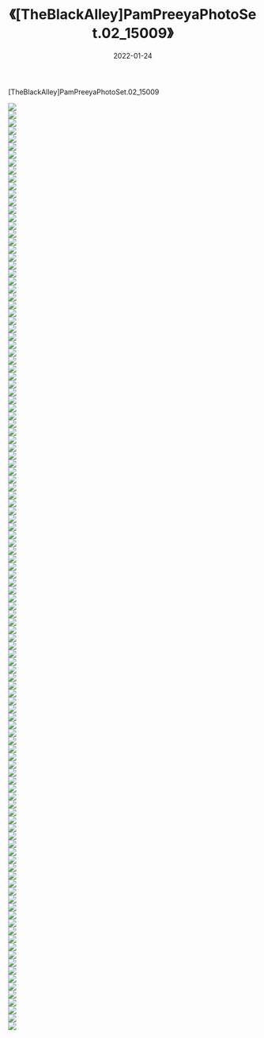 ﻿---
layout: post
title:  《[TheBlackAlley]PamPreeyaPhotoSet.02_15009》
date:   2022-01-24
img: http://imgx.orgx.ga/漏D/2022/[TheBlackAlley]PamPreeyaPhotoSet.02_15009/000.jpg
categories: [美女, 清纯, 唯美]
---

[TheBlackAlley]PamPreeyaPhotoSet.02_15009

  ![](http://imgx.orgx.ga/漏D/2022/[TheBlackAlley]PamPreeyaPhotoSet.02_15009/001.jpg) <br> ![](http://imgx.orgx.ga/漏D/2022/[TheBlackAlley]PamPreeyaPhotoSet.02_15009/002.jpg) <br> ![](http://imgx.orgx.ga/漏D/2022/[TheBlackAlley]PamPreeyaPhotoSet.02_15009/003.jpg) <br> ![](http://imgx.orgx.ga/漏D/2022/[TheBlackAlley]PamPreeyaPhotoSet.02_15009/004.jpg) <br> ![](http://imgx.orgx.ga/漏D/2022/[TheBlackAlley]PamPreeyaPhotoSet.02_15009/005.jpg) <br> ![](http://imgx.orgx.ga/漏D/2022/[TheBlackAlley]PamPreeyaPhotoSet.02_15009/006.jpg) <br> ![](http://imgx.orgx.ga/漏D/2022/[TheBlackAlley]PamPreeyaPhotoSet.02_15009/007.jpg) <br> ![](http://imgx.orgx.ga/漏D/2022/[TheBlackAlley]PamPreeyaPhotoSet.02_15009/008.jpg) <br> ![](http://imgx.orgx.ga/漏D/2022/[TheBlackAlley]PamPreeyaPhotoSet.02_15009/009.jpg) <br> ![](http://imgx.orgx.ga/漏D/2022/[TheBlackAlley]PamPreeyaPhotoSet.02_15009/010.jpg) <br> ![](http://imgx.orgx.ga/漏D/2022/[TheBlackAlley]PamPreeyaPhotoSet.02_15009/011.jpg) <br> ![](http://imgx.orgx.ga/漏D/2022/[TheBlackAlley]PamPreeyaPhotoSet.02_15009/012.jpg) <br> ![](http://imgx.orgx.ga/漏D/2022/[TheBlackAlley]PamPreeyaPhotoSet.02_15009/013.jpg) <br> ![](http://imgx.orgx.ga/漏D/2022/[TheBlackAlley]PamPreeyaPhotoSet.02_15009/014.jpg) <br> ![](http://imgx.orgx.ga/漏D/2022/[TheBlackAlley]PamPreeyaPhotoSet.02_15009/015.jpg) <br> ![](http://imgx.orgx.ga/漏D/2022/[TheBlackAlley]PamPreeyaPhotoSet.02_15009/016.jpg) <br> ![](http://imgx.orgx.ga/漏D/2022/[TheBlackAlley]PamPreeyaPhotoSet.02_15009/017.jpg) <br> ![](http://imgx.orgx.ga/漏D/2022/[TheBlackAlley]PamPreeyaPhotoSet.02_15009/018.jpg) <br> ![](http://imgx.orgx.ga/漏D/2022/[TheBlackAlley]PamPreeyaPhotoSet.02_15009/019.jpg) <br> ![](http://imgx.orgx.ga/漏D/2022/[TheBlackAlley]PamPreeyaPhotoSet.02_15009/020.jpg) <br> ![](http://imgx.orgx.ga/漏D/2022/[TheBlackAlley]PamPreeyaPhotoSet.02_15009/021.jpg) <br> ![](http://imgx.orgx.ga/漏D/2022/[TheBlackAlley]PamPreeyaPhotoSet.02_15009/022.jpg) <br> ![](http://imgx.orgx.ga/漏D/2022/[TheBlackAlley]PamPreeyaPhotoSet.02_15009/023.jpg) <br> ![](http://imgx.orgx.ga/漏D/2022/[TheBlackAlley]PamPreeyaPhotoSet.02_15009/024.jpg) <br> ![](http://imgx.orgx.ga/漏D/2022/[TheBlackAlley]PamPreeyaPhotoSet.02_15009/025.jpg) <br> ![](http://imgx.orgx.ga/漏D/2022/[TheBlackAlley]PamPreeyaPhotoSet.02_15009/026.jpg) <br> ![](http://imgx.orgx.ga/漏D/2022/[TheBlackAlley]PamPreeyaPhotoSet.02_15009/027.jpg) <br> ![](http://imgx.orgx.ga/漏D/2022/[TheBlackAlley]PamPreeyaPhotoSet.02_15009/028.jpg) <br> ![](http://imgx.orgx.ga/漏D/2022/[TheBlackAlley]PamPreeyaPhotoSet.02_15009/029.jpg) <br> ![](http://imgx.orgx.ga/漏D/2022/[TheBlackAlley]PamPreeyaPhotoSet.02_15009/030.jpg) <br> ![](http://imgx.orgx.ga/漏D/2022/[TheBlackAlley]PamPreeyaPhotoSet.02_15009/031.jpg) <br> ![](http://imgx.orgx.ga/漏D/2022/[TheBlackAlley]PamPreeyaPhotoSet.02_15009/032.jpg) <br> ![](http://imgx.orgx.ga/漏D/2022/[TheBlackAlley]PamPreeyaPhotoSet.02_15009/033.jpg) <br> ![](http://imgx.orgx.ga/漏D/2022/[TheBlackAlley]PamPreeyaPhotoSet.02_15009/034.jpg) <br> ![](http://imgx.orgx.ga/漏D/2022/[TheBlackAlley]PamPreeyaPhotoSet.02_15009/035.jpg) <br> ![](http://imgx.orgx.ga/漏D/2022/[TheBlackAlley]PamPreeyaPhotoSet.02_15009/036.jpg) <br> ![](http://imgx.orgx.ga/漏D/2022/[TheBlackAlley]PamPreeyaPhotoSet.02_15009/037.jpg) <br> ![](http://imgx.orgx.ga/漏D/2022/[TheBlackAlley]PamPreeyaPhotoSet.02_15009/038.jpg) <br> ![](http://imgx.orgx.ga/漏D/2022/[TheBlackAlley]PamPreeyaPhotoSet.02_15009/039.jpg) <br> ![](http://imgx.orgx.ga/漏D/2022/[TheBlackAlley]PamPreeyaPhotoSet.02_15009/040.jpg) <br> ![](http://imgx.orgx.ga/漏D/2022/[TheBlackAlley]PamPreeyaPhotoSet.02_15009/041.jpg) <br> ![](http://imgx.orgx.ga/漏D/2022/[TheBlackAlley]PamPreeyaPhotoSet.02_15009/042.jpg) <br> ![](http://imgx.orgx.ga/漏D/2022/[TheBlackAlley]PamPreeyaPhotoSet.02_15009/043.jpg) <br> ![](http://imgx.orgx.ga/漏D/2022/[TheBlackAlley]PamPreeyaPhotoSet.02_15009/044.jpg) <br> ![](http://imgx.orgx.ga/漏D/2022/[TheBlackAlley]PamPreeyaPhotoSet.02_15009/045.jpg) <br> ![](http://imgx.orgx.ga/漏D/2022/[TheBlackAlley]PamPreeyaPhotoSet.02_15009/046.jpg) <br> ![](http://imgx.orgx.ga/漏D/2022/[TheBlackAlley]PamPreeyaPhotoSet.02_15009/047.jpg) <br> ![](http://imgx.orgx.ga/漏D/2022/[TheBlackAlley]PamPreeyaPhotoSet.02_15009/048.jpg) <br> ![](http://imgx.orgx.ga/漏D/2022/[TheBlackAlley]PamPreeyaPhotoSet.02_15009/049.jpg) <br> ![](http://imgx.orgx.ga/漏D/2022/[TheBlackAlley]PamPreeyaPhotoSet.02_15009/050.jpg) <br> ![](http://imgx.orgx.ga/漏D/2022/[TheBlackAlley]PamPreeyaPhotoSet.02_15009/051.jpg) <br> ![](http://imgx.orgx.ga/漏D/2022/[TheBlackAlley]PamPreeyaPhotoSet.02_15009/052.jpg) <br> ![](http://imgx.orgx.ga/漏D/2022/[TheBlackAlley]PamPreeyaPhotoSet.02_15009/053.jpg) <br> ![](http://imgx.orgx.ga/漏D/2022/[TheBlackAlley]PamPreeyaPhotoSet.02_15009/054.jpg) <br> ![](http://imgx.orgx.ga/漏D/2022/[TheBlackAlley]PamPreeyaPhotoSet.02_15009/055.jpg) <br> ![](http://imgx.orgx.ga/漏D/2022/[TheBlackAlley]PamPreeyaPhotoSet.02_15009/056.jpg) <br> ![](http://imgx.orgx.ga/漏D/2022/[TheBlackAlley]PamPreeyaPhotoSet.02_15009/057.jpg) <br> ![](http://imgx.orgx.ga/漏D/2022/[TheBlackAlley]PamPreeyaPhotoSet.02_15009/058.jpg) <br> ![](http://imgx.orgx.ga/漏D/2022/[TheBlackAlley]PamPreeyaPhotoSet.02_15009/059.jpg) <br> ![](http://imgx.orgx.ga/漏D/2022/[TheBlackAlley]PamPreeyaPhotoSet.02_15009/060.jpg) <br> ![](http://imgx.orgx.ga/漏D/2022/[TheBlackAlley]PamPreeyaPhotoSet.02_15009/061.jpg) <br> ![](http://imgx.orgx.ga/漏D/2022/[TheBlackAlley]PamPreeyaPhotoSet.02_15009/062.jpg) <br> ![](http://imgx.orgx.ga/漏D/2022/[TheBlackAlley]PamPreeyaPhotoSet.02_15009/063.jpg) <br> ![](http://imgx.orgx.ga/漏D/2022/[TheBlackAlley]PamPreeyaPhotoSet.02_15009/064.jpg) <br> ![](http://imgx.orgx.ga/漏D/2022/[TheBlackAlley]PamPreeyaPhotoSet.02_15009/065.jpg) <br> ![](http://imgx.orgx.ga/漏D/2022/[TheBlackAlley]PamPreeyaPhotoSet.02_15009/066.jpg) <br> ![](http://imgx.orgx.ga/漏D/2022/[TheBlackAlley]PamPreeyaPhotoSet.02_15009/067.jpg) <br> ![](http://imgx.orgx.ga/漏D/2022/[TheBlackAlley]PamPreeyaPhotoSet.02_15009/068.jpg) <br> ![](http://imgx.orgx.ga/漏D/2022/[TheBlackAlley]PamPreeyaPhotoSet.02_15009/069.jpg) <br> ![](http://imgx.orgx.ga/漏D/2022/[TheBlackAlley]PamPreeyaPhotoSet.02_15009/070.jpg) <br> ![](http://imgx.orgx.ga/漏D/2022/[TheBlackAlley]PamPreeyaPhotoSet.02_15009/071.jpg) <br> ![](http://imgx.orgx.ga/漏D/2022/[TheBlackAlley]PamPreeyaPhotoSet.02_15009/072.jpg) <br> ![](http://imgx.orgx.ga/漏D/2022/[TheBlackAlley]PamPreeyaPhotoSet.02_15009/073.jpg) <br> ![](http://imgx.orgx.ga/漏D/2022/[TheBlackAlley]PamPreeyaPhotoSet.02_15009/074.jpg) <br> ![](http://imgx.orgx.ga/漏D/2022/[TheBlackAlley]PamPreeyaPhotoSet.02_15009/075.jpg) <br> ![](http://imgx.orgx.ga/漏D/2022/[TheBlackAlley]PamPreeyaPhotoSet.02_15009/076.jpg) <br> ![](http://imgx.orgx.ga/漏D/2022/[TheBlackAlley]PamPreeyaPhotoSet.02_15009/077.jpg) <br> ![](http://imgx.orgx.ga/漏D/2022/[TheBlackAlley]PamPreeyaPhotoSet.02_15009/078.jpg) <br> ![](http://imgx.orgx.ga/漏D/2022/[TheBlackAlley]PamPreeyaPhotoSet.02_15009/079.jpg) <br> ![](http://imgx.orgx.ga/漏D/2022/[TheBlackAlley]PamPreeyaPhotoSet.02_15009/080.jpg) <br> ![](http://imgx.orgx.ga/漏D/2022/[TheBlackAlley]PamPreeyaPhotoSet.02_15009/081.jpg) <br> ![](http://imgx.orgx.ga/漏D/2022/[TheBlackAlley]PamPreeyaPhotoSet.02_15009/082.jpg) <br> ![](http://imgx.orgx.ga/漏D/2022/[TheBlackAlley]PamPreeyaPhotoSet.02_15009/083.jpg) <br> ![](http://imgx.orgx.ga/漏D/2022/[TheBlackAlley]PamPreeyaPhotoSet.02_15009/084.jpg) <br> ![](http://imgx.orgx.ga/漏D/2022/[TheBlackAlley]PamPreeyaPhotoSet.02_15009/085.jpg) <br> ![](http://imgx.orgx.ga/漏D/2022/[TheBlackAlley]PamPreeyaPhotoSet.02_15009/086.jpg) <br> ![](http://imgx.orgx.ga/漏D/2022/[TheBlackAlley]PamPreeyaPhotoSet.02_15009/087.jpg) <br> ![](http://imgx.orgx.ga/漏D/2022/[TheBlackAlley]PamPreeyaPhotoSet.02_15009/088.jpg) <br> ![](http://imgx.orgx.ga/漏D/2022/[TheBlackAlley]PamPreeyaPhotoSet.02_15009/089.jpg) <br> ![](http://imgx.orgx.ga/漏D/2022/[TheBlackAlley]PamPreeyaPhotoSet.02_15009/090.jpg) <br> ![](http://imgx.orgx.ga/漏D/2022/[TheBlackAlley]PamPreeyaPhotoSet.02_15009/091.jpg) <br> ![](http://imgx.orgx.ga/漏D/2022/[TheBlackAlley]PamPreeyaPhotoSet.02_15009/092.jpg) <br> ![](http://imgx.orgx.ga/漏D/2022/[TheBlackAlley]PamPreeyaPhotoSet.02_15009/093.jpg) <br> ![](http://imgx.orgx.ga/漏D/2022/[TheBlackAlley]PamPreeyaPhotoSet.02_15009/094.jpg) <br> ![](http://imgx.orgx.ga/漏D/2022/[TheBlackAlley]PamPreeyaPhotoSet.02_15009/095.jpg) <br> ![](http://imgx.orgx.ga/漏D/2022/[TheBlackAlley]PamPreeyaPhotoSet.02_15009/096.jpg) <br> ![](http://imgx.orgx.ga/漏D/2022/[TheBlackAlley]PamPreeyaPhotoSet.02_15009/097.jpg) <br> ![](http://imgx.orgx.ga/漏D/2022/[TheBlackAlley]PamPreeyaPhotoSet.02_15009/098.jpg) <br> ![](http://imgx.orgx.ga/漏D/2022/[TheBlackAlley]PamPreeyaPhotoSet.02_15009/099.jpg) <br> ![](http://imgx.orgx.ga/漏D/2022/[TheBlackAlley]PamPreeyaPhotoSet.02_15009/100.jpg) <br> ![](http://imgx.orgx.ga/漏D/2022/[TheBlackAlley]PamPreeyaPhotoSet.02_15009/101.jpg) <br> ![](http://imgx.orgx.ga/漏D/2022/[TheBlackAlley]PamPreeyaPhotoSet.02_15009/102.jpg) <br> ![](http://imgx.orgx.ga/漏D/2022/[TheBlackAlley]PamPreeyaPhotoSet.02_15009/103.jpg) <br> ![](http://imgx.orgx.ga/漏D/2022/[TheBlackAlley]PamPreeyaPhotoSet.02_15009/104.jpg) <br> ![](http://imgx.orgx.ga/漏D/2022/[TheBlackAlley]PamPreeyaPhotoSet.02_15009/105.jpg) <br> ![](http://imgx.orgx.ga/漏D/2022/[TheBlackAlley]PamPreeyaPhotoSet.02_15009/106.jpg) <br> ![](http://imgx.orgx.ga/漏D/2022/[TheBlackAlley]PamPreeyaPhotoSet.02_15009/107.jpg) <br> ![](http://imgx.orgx.ga/漏D/2022/[TheBlackAlley]PamPreeyaPhotoSet.02_15009/108.jpg) <br> ![](http://imgx.orgx.ga/漏D/2022/[TheBlackAlley]PamPreeyaPhotoSet.02_15009/109.jpg) <br> ![](http://imgx.orgx.ga/漏D/2022/[TheBlackAlley]PamPreeyaPhotoSet.02_15009/110.jpg) <br> ![](http://imgx.orgx.ga/漏D/2022/[TheBlackAlley]PamPreeyaPhotoSet.02_15009/111.jpg) <br> ![](http://imgx.orgx.ga/漏D/2022/[TheBlackAlley]PamPreeyaPhotoSet.02_15009/112.jpg) <br> ![](http://imgx.orgx.ga/漏D/2022/[TheBlackAlley]PamPreeyaPhotoSet.02_15009/113.jpg) <br> ![](http://imgx.orgx.ga/漏D/2022/[TheBlackAlley]PamPreeyaPhotoSet.02_15009/114.jpg) <br> ![](http://imgx.orgx.ga/漏D/2022/[TheBlackAlley]PamPreeyaPhotoSet.02_15009/115.jpg) <br> ![](http://imgx.orgx.ga/漏D/2022/[TheBlackAlley]PamPreeyaPhotoSet.02_15009/116.jpg) <br> ![](http://imgx.orgx.ga/漏D/2022/[TheBlackAlley]PamPreeyaPhotoSet.02_15009/117.jpg) <br>